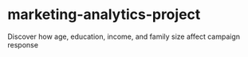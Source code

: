 # marketing-analytics-project
Discover how age, education, income, and family size affect campaign response
